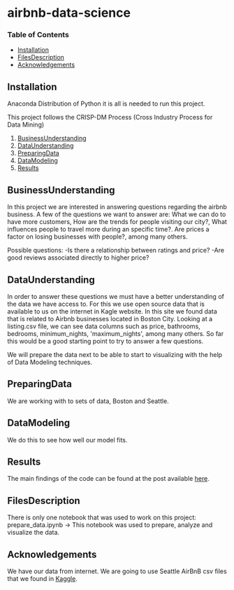 # airbnb-data-science

### Table of Contents

- [Installation](#Installation)
- [FilesDescription](#FilesDescription)
- [Acknowledgements](#Acknowledgements)

## Installation <a name="Installation"></a>
Anaconda Distribution of Python it is all is needed to run this project.


This project follows the CRISP-DM Process (Cross Industry Process for Data Mining)

1. [BusinessUnderstanding](#BusinessUnderstanding)
2. [DataUnderstanding](#DataUnderstanding)
3. [PreparingData](#PreparingData)
4. [DataModeling ](#DataModeling)
5. [Results](#Results)


## BusinessUnderstanding <a name="BusinessUnderstanding"></a>

In this project we are interested in answering questions regarding the airbnb business. A few of the questions we want to answer are: What we can do to have more customers, How are the trends for people visiting our city?, What influences people to travel more during an specific time?. Are prices a factor on losing businesses with people?, among many others.

Possible questions: -Is there a relationship between ratings and price? -Are good reviews associated directly to higher price?

## DataUnderstanding <a name="DataUnderstanding"></a>
In order to answer these questions we must have a better understanding of the data we have access to. For this we use open source data that is available to us on the internet in Kagle website. In this site we found data that is related to Airbnb businesses located in Boston City. Looking at a listing.csv file, we can see data columns such as price, bathrooms, bedrooms, minimum_nights, 'maximum_nights', among many others. So far this would be a good starting point to try to answer a few questions.

We will prepare the data next to be able to start to visualizing  with the help of Data Modeling techniques. 

## PreparingData <a name="PreparingData"></a>
We are working with to sets of data, Boston and Seattle.

## DataModeling <a name="DataModeling "></a>
We do this to see how well our model fits.

## Results <a name="Results"></a>
The main findings of the code can be found at the post available [here](https://gichellivento.medium.com/i-used-a-simple-data-file-to-get-my-boston-apartment-in-airbnb-943669d49e78).

 ## FilesDescription <a name="FilesDescription"></a>

 There is only one notebook that was used to work on this project: prepare_data.ipynb -> This notebook was used to prepare, analyze and visualize the data.
 
 ## Acknowledgements <a name="Acknowledgements"></a>
 We have our data from internet. We are going to use Seattle AirBnB csv files that we found in [Kaggle](https://www.kaggle.com/airbnb/seattle?select=reviews.csv).